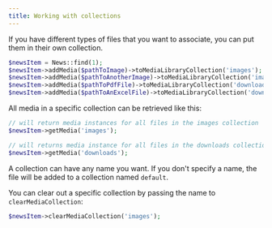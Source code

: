 ```yaml
---
title: Working with collections
---
```


If you have different types of files that you want to associate,
you can put them in their own collection.

```php
$newsItem = News::find(1);
$newsItem->addMedia($pathToImage)->toMediaLibraryCollection('images');
$newsItem->addMedia($pathToAnotherImage)->toMediaLibraryCollection('images');
$newsItem->addMedia($pathToPdfFile)->toMediaLibraryCollection('downloads');
$newsItem->addMedia($pathToAnExcelFile)->toMediaLibraryCollection('downloads');
```

All media in a specific collection can be retrieved like this:

```php
// will return media instances for all files in the images collection
$newsItem->getMedia('images');

// will returns media instance for all files in the downloads collection
$newsItem->getMedia('downloads');
```

A collection can have any name you want. If you don't specify a name, the file will be added to a collection named `default`.

You can clear out a specific collection by passing the name to `clearMediaCollection`:

```php
$newsItem->clearMediaCollection('images');
```
